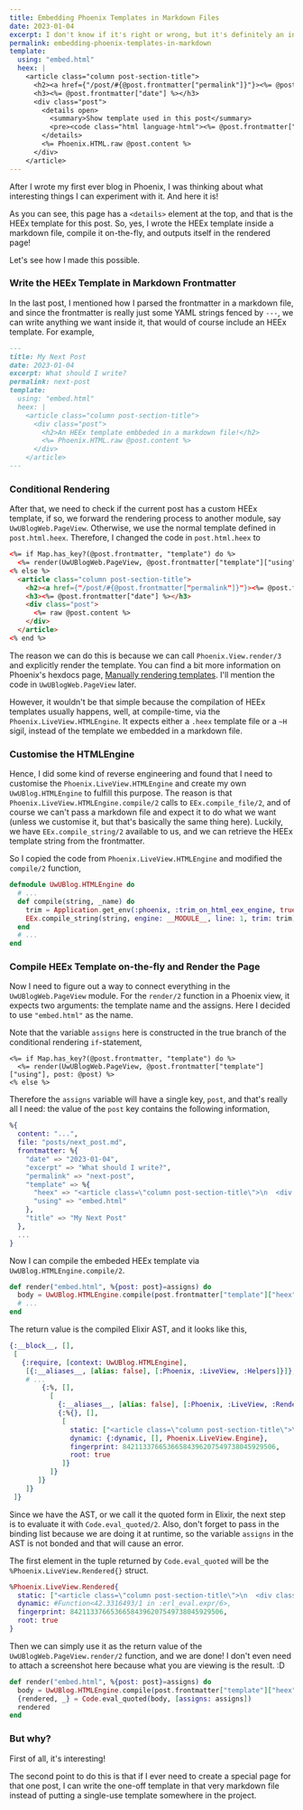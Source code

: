 ```yaml
---
title: Embedding Phoenix Templates in Markdown Files
date: 2023-01-04
excerpt: I don't know if it's right or wrong, but it's definitely an interesting thing to experiment.
permalink: embedding-phoenix-templates-in-markdown
template:
  using: "embed.html"
  heex: |
    <article class="column post-section-title">
      <h2><a href={"/post/#{@post.frontmatter["permalink"]}"}><%= @post.frontmatter["title"] %></a></h2>
      <h3><%= @post.frontmatter["date"] %></h3>
      <div class="post">
        <details open>
          <summary>Show template used in this post</summary>
          <pre><code class="html language-html"><%= @post.frontmatter["template"]["heex"] %></code></pre>
        </details>
        <%= Phoenix.HTML.raw @post.content %>
      </div>
    </article>
---
```


After I wrote my first ever blog in Phoenix, I was thinking about what interesting things I can experiment with it. And here it is! 

As you can see, this page has a `<details>` element at the top, and that is the HEEx template for this post. So, yes, I wrote the HEEx template inside a markdown file, compile it on-the-fly, and outputs itself in the rendered page!

Let's see how I made this possible.

### Write the HEEx Template in Markdown Frontmatter
In the last post, I mentioned how I parsed the frontmatter in a markdown file, and since the frontmatter is really just some YAML strings fenced by `---`, we can write anything we want inside it, that would of course include an HEEx template. For example,

```markdown
---
title: My Next Post
date: 2023-01-04
excerpt: What should I write?
permalink: next-post
template:
  using: "embed.html"
  heex: |
    <article class="column post-section-title">
      <div class="post">
        <h2>An HEEx template embbeded in a markdown file!</h2>
        <%= Phoenix.HTML.raw @post.content %>
      </div>
    </article>
---
```

### Conditional Rendering
After that, we need to check if the current post has a custom HEEx template, if so, we forward the rendering process to another module, say `UwUBlogWeb.PageView`. Otherwise, we use the normal template defined in `post.html.heex`. Therefore, I changed the code in `post.html.heex` to

```html
<%= if Map.has_key?(@post.frontmatter, "template") do %>
  <%= render(UwUBlogWeb.PageView, @post.frontmatter["template"]["using"], post: @post) %>
<% else %>
  <article class="column post-section-title">
    <h2><a href={"/post/#{@post.frontmatter["permalink"]}"}><%= @post.frontmatter["title"] %></a></h2>
    <h3><%= @post.frontmatter["date"] %></h3>
    <div class="post">
      <%= raw @post.content %>
    </div>
  </article>
<% end %>
```

The reason we can do this is because we can call `Phoenix.View.render/3` and explicitly render the template. You can find a bit more information on Phoenix's hexdocs page, [Manually rendering templates](https://hexdocs.pm/phoenix/views.html#manually-rendering-templates). I'll mention the code in `UwUBlogWeb.PageView` later.

However, it wouldn't be that simple because the compilation of HEEx templates usually happens, well, at compile-time, via the `Phoenix.LiveView.HTMLEngine`. It expects either a `.heex` template file or a `~H` sigil, instead of the template we embedded in a markdown file.

### Customise the HTMLEngine
Hence, I did some kind of reverse engineering and found that I need to customise the `Phoenix.LiveView.HTMLEngine` and create my own `UwUBlog.HTMLEngine` to fulfill this purpose. The reason is that `Phoenix.LiveView.HTMLEngine.compile/2` calls to `EEx.compile_file/2`, and of course we can't pass a markdown file and expect it to do what we want (unless we customise it, but that's basically the same thing here). Luckily, we have `EEx.compile_string/2` available to us, and we can retrieve the HEEx template string from the frontmatter. 

So I copied the code from `Phoenix.LiveView.HTMLEngine` and modified the `compile/2` function,

```elixir
defmodule UwUBlog.HTMLEngine do
  # ...
  def compile(string, _name) do
    trim = Application.get_env(:phoenix, :trim_on_html_eex_engine, true)
    EEx.compile_string(string, engine: __MODULE__, line: 1, trim: trim)
  end
  # ...
end
```

### Compile HEEx Template on-the-fly and Render the Page
Now I need to figure out a way to connect everything in the `UwUBlogWeb.PageView` module. For the `render/2` function in a Phoenix view, it expects two arguments: the template name and the assigns. Here I decided to use `"embed.html"` as the name.

Note that the variable `assigns` here is constructed in the true branch of the conditional rendering `if`-statement,

```
<%= if Map.has_key?(@post.frontmatter, "template") do %>
  <%= render(UwUBlogWeb.PageView, @post.frontmatter["template"]["using"], post: @post) %>
<% else %>
```

Therefore the `assigns` variable will have a single key, `post`, and that's really all I need: the value of the `post` key contains the following information,

```elixir
%{
  content: "...",
  file: "posts/next_post.md",
  frontmatter: %{
    "date" => "2023-01-04",
    "excerpt" => "What should I write?",
    "permalink" => "next-post",
    "template" => %{
      "heex" => "<article class=\"column post-section-title\">\n  <div class=\"post\">\n    <h2>An HEEx template embbeded in a markdown file!</h2>\n    <%= Phoenix.HTML.raw @post.content %>\n  </div>\n</article>\n",
      "using" => "embed.html"
    },
    "title" => "My Next Post"
  },
  ...
}
```

Now I can compile the embeded HEEx template via `UwUBlog.HTMLEngine.compile/2`.

```elixir
def render("embed.html", %{post: post}=assigns) do
  body = UwUBlog.HTMLEngine.compile(post.frontmatter["template"]["heex"], [])
  # ...
end
```

The return value is the compiled Elixir AST, and it looks like this,

```elixir
{:__block__, [],
 [
   {:require, [context: UwUBlog.HTMLEngine],
    [{:__aliases__, [alias: false], [:Phoenix, :LiveView, :Helpers]}]},
    # ...
        {:%, [],
          [
            {:__aliases__, [alias: false], [:Phoenix, :LiveView, :Rendered]},
            {:%{}, [],
             [
               static: ["<article class=\"column post-section-title\">\n  <div class=\"post\">\n    <h2>An HEEx template embbeded in a markdown file!</h2>\n", "\n  </div>\n</article>"],
               dynamic: {:dynamic, [], Phoenix.LiveView.Engine},
               fingerprint: 84211337665366584396207549738045929506,
               root: true
             ]}
          ]}
       ]}
    ]}
 ]}
```

Since we have the AST, or we call it the quoted form in Elixir, the next step is to evaluate it with `Code.eval_quoted/2`. Also, don't forget to pass in the binding list because we are doing it at runtime, so the variable `assigns` in the AST is not bonded and that will cause an error.

The first element in the tuple returned by `Code.eval_quoted` will be the `%Phoenix.LiveView.Rendered{}` struct.

```elixir
%Phoenix.LiveView.Rendered{
  static: ["<article class=\"column post-section-title\">\n  <div class=\"post\">\n    <h2>An HEEx template embbeded in a markdown file!</h2>\n", "\n  </div>\n</article>"],
  dynamic: #Function<42.3316493/1 in :erl_eval.expr/6>,
  fingerprint: 84211337665366584396207549738045929506,
  root: true
}
```

Then we can simply use it as the return value of the `UwUBlogWeb.PageView.render/2` function, and we are done! I don't even need to attach a screenshot here because what you are viewing is the result. :D

```elixir
def render("embed.html", %{post: post}=assigns) do
  body = UwUBlog.HTMLEngine.compile(post.frontmatter["template"]["heex"], [])
  {rendered, _} = Code.eval_quoted(body, [assigns: assigns])
  rendered
end
```

### But why?
First of all, it's interesting! 

The second point to do this is that if I ever need to create a special page for that one post, I can write the one-off template in that very markdown file instead of putting a single-use template somewhere in the project.
